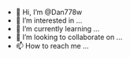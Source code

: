- 👋 Hi, I’m @Dan778w
- 👀 I’m interested in ...
- 🌱 I’m currently learning ...
- 💞️ I’m looking to collaborate on ...
- 📫 How to reach me ...

<!---
Dan778w/Dan778w is a ✨ special ✨ repository because its `README.md` (this file) appears on your GitHub profile.
You can click the Preview link to take a look at your changes.
--->
